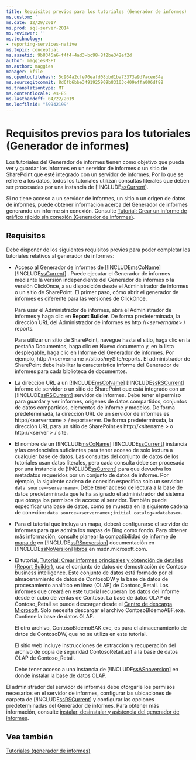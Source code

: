 ```yaml
---
title: Requisitos previos para los tutoriales (Generador de informes) | Microsoft Docs
ms.custom: ''
ms.date: 12/29/2017
ms.prod: sql-server-2014
ms.reviewer: ''
ms.technology:
- reporting-services-native
ms.topic: conceptual
ms.assetid: 9b8346a6-f4f4-4ad3-bc98-8f2be342ef2d
author: maggiesMSFT
ms.author: maggies
manager: kfile
ms.openlocfilehash: 5c964a2cfe70eafd08bbd1ba73373a9d7acee34e
ms.sourcegitcommit: 8d6fb6bbe3491925909b83103c409effa006df88
ms.translationtype: MT
ms.contentlocale: es-ES
ms.lasthandoff: 04/22/2019
ms.locfileid: "59942199"
---
```

# <a name="prerequisites-for-tutorials-report-builder"></a>Requisitos previos para los tutoriales (Generador de informes)
  Los tutoriales del Generador de informes tienen como objetivo que pueda ver y guardar los informes en un servidor de informes o un sitio de SharePoint que esté integrado con un servidor de informes. Por lo que se refiere a los datos, todos los tutoriales utilizan consultas literales que deben ser procesadas por una instancia de [!INCLUDE[ssCurrent](../includes/sscurrent-md.md)].  
  
 Si no tiene acceso a un servidor de informes, un sitio o un origen de datos de informes, puede obtener información acerca del Generador de informes generando un informe sin conexión. Consulte [Tutorial: Crear un informe de gráfico rápido sin conexión &#40;Generador de informes&#41;](report-builder/tutorial-create-a-quick-chart-report-offline-report-builder.md).  
  
## <a name="requirements"></a>Requisitos  
 Debe disponer de los siguientes requisitos previos para poder completar los tutoriales relativos al generador de informes:  
  
-   Acceso al Generador de informes de [!INCLUDE[msCoName](../includes/msconame-md.md)] [!INCLUDE[ssCurrent](../includes/sscurrent-md.md)] . Puede ejecutar el Generador de informes mediante la versión independiente del Generador de informes o la versión ClickOnce, a su disposición desde el Administrador de informes o un sitio de SharePoint. El primer paso, cómo abrir el generador de informes es diferente para las versiones de ClickOnce.  
  
     Para usar el Administrador de informes, abra el Administrador de informes y haga clic en **Report Builder**. De forma predeterminada, la dirección URL del Administrador de informes es http://\<*servername*> / reports.  
  
     Para utilizar un sitio de SharePoint, navegue hasta el sitio, haga clic en la pestaña Documentos, haga clic en Nuevo documento y, en la lista desplegable, haga clic en Informe del Generador de informes. Por ejemplo, http://\<servername >/sitios/mySite/reports. El administrador de SharePoint debe habilitar la característica Informe del Generador de informes para cada biblioteca de documentos.  
  
-   La dirección URL a un [!INCLUDE[msCoName](../includes/msconame-md.md)] [!INCLUDE[ssRSCurrent](../includes/ssrscurrent-md.md)] informe de servidor o un sitio de SharePoint que está integrado con un [!INCLUDE[ssRSCurrent](../includes/ssrscurrent-md.md)] servidor de informes. Debe tener el permiso para guardar y ver informes, orígenes de datos compartidos, conjuntos de datos compartidos, elementos de informe y modelos. De forma predeterminada, la dirección URL de un servidor de informes es http://\<servername > / reportserver. De forma predeterminada, la dirección URL para un sitio de SharePoint es http://\<sitename > o http://\<server > / site.  
  
-   El nombre de un [!INCLUDE[msCoName](../includes/msconame-md.md)] [!INCLUDE[ssCurrent](../includes/sscurrent-md.md)] instancia y las credenciales suficientes para tener acceso de solo lectura a cualquier base de datos. Las consultas del conjunto de datos de los tutoriales usan datos literales, pero cada consulta debe ser procesada por una instancia de [!INCLUDE[ssCurrent](../includes/sscurrent-md.md)] para que devuelva los metadatos requeridos por un conjunto de datos de informe. Por ejemplo, la siguiente cadena de conexión especifica solo un servidor: `data source=<servername>`. Debe tener acceso de lectura a la base de datos predeterminada que le ha asignado el administrador del sistema que otorga los permisos de acceso al servidor. También puede especificar una base de datos, como se muestra en la siguiente cadena de conexión: `data source=<servername>;initial catalog=<database>`.  
  
-   Para el tutorial que incluya un mapa, deberá configurarse el servidor de informes para que admita los mapas de Bing como fondo. Para obtener más información, consulte [planear la compatibilidad de informe de mapa de](plan-for-map-report-support.md) en [!INCLUDE[ssRSnoversion](../includes/ssrsnoversion-md.md)] documentación en [!INCLUDE[ssNoVersion](../includes/ssnoversion-md.md)] [libros](https://go.microsoft.com/fwlink/?LinkId=154888) en msdn.microsoft.com.  
  
-   El tutorial, [Tutorial: Crear informes principales y obtención de detalles &#40;Report Builder&#41;](tutorial-creating-drillthrough-and-main-reports-report-builder.md), usa el conjunto de datos de demostración de Contoso business intelligence. Este conjunto de datos está formado por el almacenamiento de datos de ContosoDW y la base de datos de procesamiento analítico en línea (OLAP) de Contoso_Retail. Los informes que creará en este tutorial recuperan los datos del informe desde el cubo de ventas de Contoso. La base de datos OLAP de Contoso_Retail se puede descargar desde el [Centro de descarga Microsoft](https://go.microsoft.com/fwlink/?LinkID=191575). Solo necesita descargar el archivo ContosoBIdemoABF.exe. Contiene la base de datos OLAP.  
  
     El otro archivo, ContosoBIdemoBAK.exe, es para el almacenamiento de datos de ContosoDW, que no se utiliza en este tutorial.  
  
     El sitio web incluye instrucciones de extracción y recuperación del archivo de copia de seguridad ContosoRetail.abf a la base de datos OLAP de Contoso_Retail.  
  
     Debe tener acceso a una instancia de [!INCLUDE[ssASnoversion](../includes/ssasnoversion-md.md)] en donde instalar la base de datos OLAP.  
  
 El administrador del servidor de informes debe otorgarle los permisos necesarios en el servidor de informes, configurar las ubicaciones de carpeta de [!INCLUDE[ssRSCurrent](../includes/ssrscurrent-md.md)] y configurar las opciones predeterminadas del Generador de informes. Para obtener más información, consulte [instalar, desinstalar y asistencia del generador de informes](install-uninstall-and-report-builder-support.md).  
  
## <a name="see-also"></a>Vea también  
 [Tutoriales &#40;generador de informes&#41;](report-builder-tutorials.md)  
  
  
